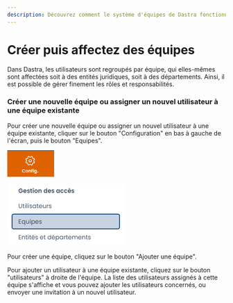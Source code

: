 ```yaml
---
description: Découvrez comment le système d'équipes de Dastra fonctionne.
---
```


# Créer puis affectez des équipes

Dans Dastra, les utilisateurs sont regroupés par équipe, qui elles-mêmes sont affectées soit à des entités juridiques, soit à des départements. Ainsi, il est possible de gérer finement les rôles et responsabilités.

### Créer une nouvelle équipe ou assigner un nouvel utilisateur à une équipe existante

Pour créer une nouvelle équipe ou assigner un nouvel utilisateur à une équipe existante, cliquer sur le bouton "Configuration" en bas à gauche de l'écran, puis le bouton "Equipes".

![](<../../.gitbook/assets/image (131).png>)

![](<../../.gitbook/assets/image (132).png>)

Pour créer une équipe, cliquez sur le bouton "Ajouter une équipe".

Pour ajouter un utilisateur à une équipe existante, cliquez sur le bouton "utilisateurs" à droite de l'équipe. La liste des utilisateurs assignés à cette équipe s'affiche et vous pouvez ajouter les utilisateurs concernés, ou envoyer une invitation à un nouvel utilisateur.






